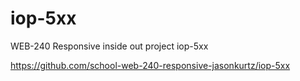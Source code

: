# iop-5xx
WEB-240 Responsive inside out project iop-5xx

https://github.com/school-web-240-responsive-jasonkurtz/iop-5xx
